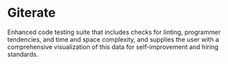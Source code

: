 # Giterate
Enhanced code testing suite that includes checks for linting, programmer tendencies, and time and space complexity, and supplies the user with a comprehensive visualization of this data for self-improvement and hiring standards.

